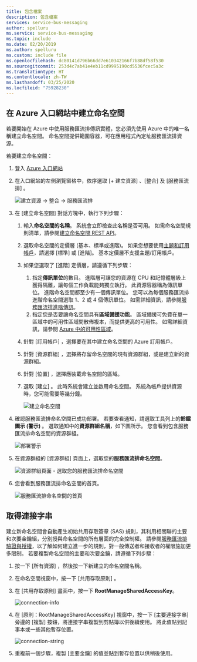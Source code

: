 ```yaml
---
title: 包含檔案
description: 包含檔案
services: service-bus-messaging
author: spelluru
ms.service: service-bus-messaging
ms.topic: include
ms.date: 02/20/2019
ms.author: spelluru
ms.custom: include file
ms.openlocfilehash: dc80141d796b66dd7e610342166f7b88df58f530
ms.sourcegitcommit: 253d4c7ab41e4eb11cd9995190cd5536fcec5a3c
ms.translationtype: HT
ms.contentlocale: zh-TW
ms.lasthandoff: 03/25/2020
ms.locfileid: "75928230"
---
```

## <a name="create-a-namespace-in-the-azure-portal"></a>在 Azure 入口網站中建立命名空間
若要開始在 Azure 中使用服務匯流排傳訊實體，您必須先使用 Azure 中的唯一名稱建立命名空間。 命名空間提供範圍容器，可在應用程式內定址服務匯流排資源。

若要建立命名空間：

1. 登入 [Azure 入口網站](https://portal.azure.com)
2. 在入口網站的左側瀏覽窗格中，依序選取 [+ 建立資源]  、[整合]  及 [服務匯流排]  。

    ![建立資源 -> 整合 -> 服務匯流排](./media/service-bus-create-namespace-portal/create-resource-service-bus-menu.png)
3. 在 [建立命名空間]  對話方塊中，執行下列步驟： 
    1. 輸入**命名空間的名稱**。 系統會立即檢查此名稱是否可用。 如需命名空間規則清單，請參閱[建立命名空間 REST API](/rest/api/servicebus/create-namespace)。
    2. 選取命名空間的定價層 (基本、標準或進階)。 如果您想要使用[主題和訂用帳戶](../articles/service-bus-messaging/service-bus-queues-topics-subscriptions.md#topics-and-subscriptions)，請選擇 [標準] 或 [進階]。 基本定價層不支援主題/訂用帳戶。
    3. 如果您選取了 [進階]  定價層，請遵循下列步驟： 
        1. 指定**傳訊單位**的數目。 進階層可讓您的資源在 CPU 和記憶體層級上獲得隔離，讓每個工作負載能夠獨立執行。 此資源容器稱為傳訊單位。 進階命名空間都至少有一個傳訊單位。 您可以為每個服務匯流排進階命名空間選取 1、2 或 4 個傳訊單位。 如需詳細資訊，請參閱[服務匯流排進階傳訊](../articles/service-bus-messaging/service-bus-premium-messaging.md)。
        2. 指定您是否要讓命名空間具有**區域備援功能**。 區域備援可免費在單一區域中的可用性區域間散佈複本，而提供更高的可用性。 如需詳細資訊，請參閱 [Azure 中的可用性區域](../articles/availability-zones/az-overview.md)。
    4. 針對 [訂用帳戶]  ，選擇要在其中建立命名空間的 Azure 訂用帳戶。
    5. 針對 [資源群組]  ，選擇將存留命名空間的現有資源群組，或是建立新的資源群組。      
    6. 針對 [位置]  ，選擇應裝載命名空間的區域。
    7. 選取 [建立]  。 此時系統會建立並啟用命名空間。 系統為帳戶提供資源時，您可能需要等幾分鐘。
   
        ![建立命名空間](./media/service-bus-create-namespace-portal/create-namespace.png)
4. 確認服務匯流排命名空間已成功部署。 若要查看通知，請選取工具列上的**鈴鐺圖示 (警示)** 。 選取通知中的**資源群組名稱**，如下圖所示。 您會看到包含服務匯流排命名空間的資源群組。

    ![部署警示](./media/service-bus-create-namespace-portal/deployment-alert.png)
5. 在資源群組的 [資源群組]  頁面上，選取您的**服務匯流排命名空間**。 

    ![資源群組頁面 - 選取您的服務匯流排命名空間](./media/service-bus-create-namespace-portal/resource-group-select-service-bus.png)
6. 您會看到服務匯流排命名空間的首頁。 

    ![服務匯流排命名空間的首頁](./media/service-bus-create-namespace-portal/service-bus-namespace-home-page.png)

## <a name="get-the-connection-string"></a>取得連接字串 
建立新命名空間會自動產生初始共用存取簽章 (SAS) 規則，其利用相關聯的主要和次要金鑰組，分別授與命名空間的所有層面的完全控制權。 請參閱[服務匯流排驗證與授權](../articles/service-bus-messaging/service-bus-authentication-and-authorization.md)，以了解如何建立進一步的規則，對一般傳送者和接收者的權限施加更多限制。 若要複製命名空間的主要和次要金鑰，請遵循下列步驟： 

1. 按一下 [所有資源]  ，然後按一下新建立的命名空間名稱。
2. 在命名空間視窗中，按一下 [共用存取原則]  。
3. 在 [共用存取原則]  畫面中，按一下 **RootManageSharedAccessKey**。
   
    ![connection-info](./media/service-bus-create-namespace-portal/connection-info.png)
4. 在 [原則：RootManageSharedAccessKey]  視窗中，按一下 [主要連接字串]  旁邊的 [複製] 按鈕，將連接字串複製到剪貼簿以供後續使用。 將此值貼到記事本或一些其他暫存位置。
   
    ![connection-string](./media/service-bus-create-namespace-portal/connection-string.png)
5. 重複前一個步驟，複製 [主要金鑰]  的值並貼到暫存位置以供稍後使用。

<!--Image references-->

